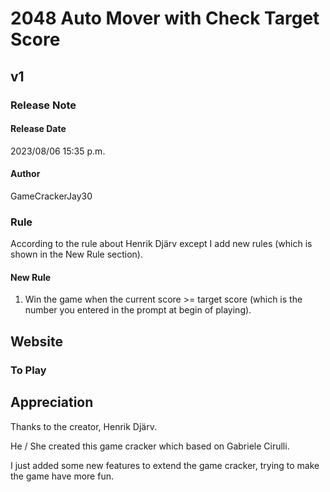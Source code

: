 # 2048 Auto Mover with Check Target Score 
## v1
### Release Note
#### Release Date
2023/08/06 15:35 p.m.
#### Author
GameCrackerJay30
### Rule
According to the rule about Henrik Djärv except I add new rules (which is shown in the New Rule section).
#### New Rule
1. Win the game when the current score >= target score (which is the number you entered in the prompt at begin of playing).
## Website
### To Play
## Appreciation
Thanks to the creator, Henrik Djärv.

He / She created this game cracker which based on Gabriele Cirulli.

I just added some new features to extend the game cracker, trying to make the game have more fun.

